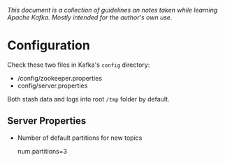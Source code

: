 _This document is a collection of guidelines an notes taken while learning Apache Kafka. Mostly intended for the author's own use._

# Configuration

Check these two files in Kafka's `config` directory:

* /config/zookeeper.properties
* config/server.properties

Both stash data and logs into root `/tmp` folder by default.


## Server Properties

* Number of default partitions for new topics

    num.partitions=3